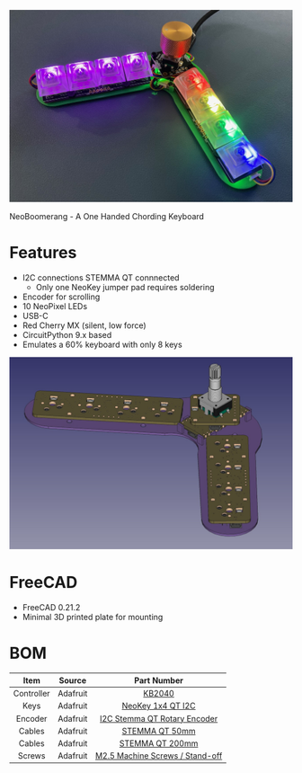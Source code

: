 ![Screenshot](pics/NeoBoomerang-1.jpeg)

NeoBoomerang - A One Handed Chording Keyboard

Features
===
* I2C connections STEMMA QT connnected
  * Only one NeoKey jumper pad requires soldering
* Encoder for scrolling 
* 10 NeoPixel LEDs
* USB-C
* Red Cherry MX (silent, low force)
* CircuitPython 9.x based
* Emulates a 60% keyboard with only 8 keys

![Screenshot](pics/NeoBoomerang-2.jpeg)

FreeCAD
===
* FreeCAD 0.21.2
* Minimal 3D printed plate for mounting

BOM
===
| Item       | Source     | Part Number        |
|:----------:|:----------:|:------------------:|
| Controller | Adafruit   | [KB2040](https://www.adafruit.com/product/5302) |
| Keys       | Adafruit   | [NeoKey 1x4 QT I2C](https://www.adafruit.com/product/4980) |
| Encoder    | Adafruit   | [I2C Stemma QT Rotary Encoder](https://www.adafruit.com/product/5880) |
| Cables     | Adafruit   | [STEMMA QT 50mm](https://www.adafruit.com/product/4399) |
| Cables     | Adafruit   | [STEMMA QT 200mm](https://www.adafruit.com/product/4401) |
| Screws     | Adafruit   | [M2.5 Machine Screws / Stand-off](https://www.adafruit.com/product/3299) |

